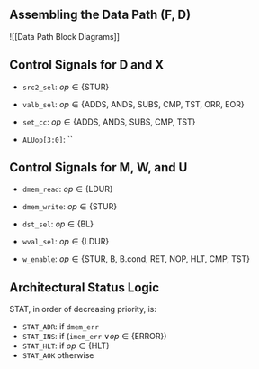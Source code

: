 ## Assembling the Data Path (F, D)

![[Data Path Block Diagrams]]

## Control Signals for D and X

- `src2_sel`: $op\in \{\text{STUR}\}$ 

- `valb_sel`: $op\in \{\text{ADDS, ANDS, SUBS, CMP, TST, ORR, EOR}\}$
- `set_cc`: $op\in \{\text{ADDS, ANDS, SUBS, CMP, TST}\}$

- `ALUop[3:0]`: ``

## Control Signals for M, W, and U

- `dmem_read`: $op\in \{\text{LDUR}\}$
- `dmem_write`: $op\in \{\text{STUR}\}$

- `dst_sel`: $op\in \{\text{BL}\}$
- `wval_sel`: $op\in \{\text{LDUR}\}$
- `w_enable`: $op\in \{\text{STUR, B, B.cond, RET, NOP, HLT, CMP, TST}\}$

## Architectural Status Logic

STAT, in order of decreasing priority, is:
- `STAT_ADR`: if `dmem_err`
- `STAT_INS`: if (`imem_err` $\vee op \in \{\text{ERROR}\})$
- `STAT_HLT`: if $op\in\{\text{HLT}\}$
- `STAT_AOK` otherwise